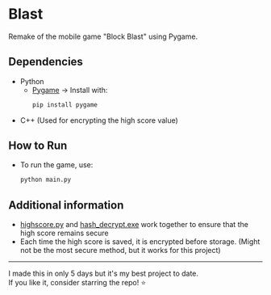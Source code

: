# Blast
Remake of the mobile game "Block Blast" using Pygame.
## Dependencies
- Python
  - [Pygame](https://www.pygame.org/) → Install with:  
    ```bash
    pip install pygame
    ```
- C++ (Used for encrypting the high score value)
## How to Run
- To run the game, use:
  ```bash
  python main.py
  ```
## Additional information
- [highscore.py](https://github.com/Kefrov/Blast/tree/main/highscore.py) and [hash_decrypt.exe](https://github.com/Kefrov/Blast/tree/main/hash_decrypt.exe) work together to ensure that the high score remains secure
- Each time the high score is saved, it is encrypted before storage. (Might not be the most secure method, but it works for this project)
***
I made this in only 5 days but it's my best project to date. <br>
If you like it, consider starring the repo! ⭐
